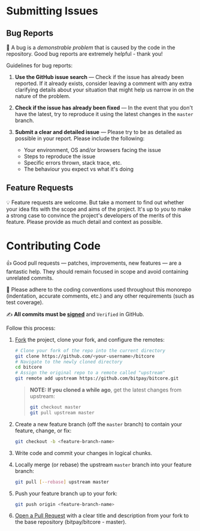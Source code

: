 # Submitting Issues
## Bug Reports

🐞 A bug is a _demonstrable problem_ that is caused by the code in the repository.
Good bug reports are extremely helpful - thank you!

Guidelines for bug reports:

1. **Use the GitHub issue search** &mdash; Check if the issue has already been
   reported. If it already exists, consider leaving a comment with any extra clarifying
   details about your situation that might help us narrow in on the nature of the problem.

2. **Check if the issue has already been fixed** &mdash; In the event that you don't 
    have the latest, try to reproduce it using the latest changes in the `master` branch.

3. **Submit a clear and detailed issue** &mdash; Please try to be as detailed as possible 
    in your report. Please include the following:
    - Your environment, OS and/or browsers facing the issue
    - Steps to reproduce the issue
    - Specific errors thrown, stack trace, etc.
    - The behaviour you expect vs what it's doing


## Feature Requests

💡 Feature requests are welcome. But take a moment to find out whether your idea
fits with the scope and aims of the project. It's up to *you* to make a strong
case to convince the project's developers of the merits of this feature. Please
provide as much detail and context as possible.


# Contributing Code
👍 Good pull requests — patches, improvements, new features — are a fantastic help. They should remain focused in scope and avoid containing unrelated commits.

🙏 Please adhere to the coding conventions used throughout this monorepo (indentation,
accurate comments, etc.) and any other requirements (such as test coverage).

✍️ **All commits must be [signed](https://docs.github.com/en/authentication/managing-commit-signature-verification/signing-commits)** and `Verified` in GitHub.

Follow this process:

1. [Fork](http://help.github.com/fork-a-repo/) the project, clone your fork,
   and configure the remotes:

   ```bash
   # Clone your fork of the repo into the current directory
   git clone https://github.com/<your-username>/bitcore
   # Navigate to the newly cloned directory
   cd bitcore
   # Assign the original repo to a remote called "upstream"
   git remote add upstream https://github.com/bitpay/bitcore.git
   ```

   > **NOTE: If you cloned a while ago**, get the latest changes from upstream:
   >
   >   ```bash
   >   git checkout master
   >   git pull upstream master
   >   ```

2. Create a new feature branch (off the `master` branch) to
   contain your feature, change, or fix:

   ```bash
   git checkout -b <feature-branch-name>
   ```

3. Write code and commit your changes in logical chunks.

4. Locally merge (or rebase) the upstream `master` branch into your feature branch:

   ```bash
   git pull [--rebase] upstream master
   ```

5. Push your feature branch up to your fork:

   ```bash
   git push origin <feature-branch-name>
   ```

6. [Open a Pull Request](https://help.github.com/articles/using-pull-requests/)
    with a clear title and description from your fork to the base repository (bitpay/bitcore - master).